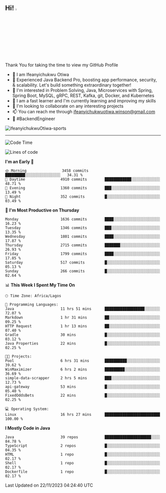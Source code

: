 <!-- BLOG-POST-LIST:START --><!-- BLOG-POST-LIST:END -->

## Hi! <img src="https://media.giphy.com/media/hvRJCLFzcasrR4ia7z/giphy.gif" width="4%"> 

Thank You for taking the time to view my GitHub Profile

- 👋 I am Ifeanyichukwu Otiwa
- 🚀 Experienced Java Backend Pro, boosting app performance, security, & scalability. Let's build something extraordinary together!
- 👀 I'm interested in Problem Solving, Java, Microservices with Spring, Spring Boot, MySQL, gRPC, REST, Kafka, git, Docker, and Kubernetes
- 🌱 I am a fast learner and I'm currently learning and improving my skills
- 💞️ I'm looking to collaborate on any interesting projects
- 📫 You can reach me through ifeanyichukwuotiwa.winson@gmail.com
- 🚀 #BackendEngineer

<p align="left" marginTop="10px"> <img src="https://komarev.com/ghpvc/?username=ifeanyichukwuOtiwa-sports&label=Profile%20views&color=0e75b6&style=for-the-badge" alt="ifeanyichukwuOtiwa-sports" /> </p>

***

<!--START_SECTION:waka-->
![Code Time](http://img.shields.io/badge/Code%20Time-1%2C945%20hrs%2057%20mins-blue)

![Lines of code](https://img.shields.io/badge/From%20Hello%20World%20I%27ve%20Written-4.1%20million%20lines%20of%20code-blue)

**I'm an Early 🐤** 

```text
🌞 Morning                3458 commits        █████████░░░░░░░░░░░░░░░░   34.31 % 
🌆 Daytime                4910 commits        ████████████░░░░░░░░░░░░░   48.71 % 
🌃 Evening                1360 commits        ███░░░░░░░░░░░░░░░░░░░░░░   13.49 % 
🌙 Night                  352 commits         █░░░░░░░░░░░░░░░░░░░░░░░░   03.49 % 
```
📅 **I'm Most Productive on Thursday** 

```text
Monday                   1636 commits        ████░░░░░░░░░░░░░░░░░░░░░   16.23 % 
Tuesday                  1346 commits        ███░░░░░░░░░░░░░░░░░░░░░░   13.35 % 
Wednesday                1801 commits        ████░░░░░░░░░░░░░░░░░░░░░   17.87 % 
Thursday                 2715 commits        ███████░░░░░░░░░░░░░░░░░░   26.93 % 
Friday                   1799 commits        ████░░░░░░░░░░░░░░░░░░░░░   17.85 % 
Saturday                 517 commits         █░░░░░░░░░░░░░░░░░░░░░░░░   05.13 % 
Sunday                   266 commits         █░░░░░░░░░░░░░░░░░░░░░░░░   02.64 % 
```


📊 **This Week I Spent My Time On** 

```text
🕑︎ Time Zone: Africa/Lagos

💬 Programming Languages: 
Java                     11 hrs 51 mins      ██████████████████░░░░░░░   72.07 % 
Markdown                 1 hr 31 mins        ██░░░░░░░░░░░░░░░░░░░░░░░   09.25 % 
HTTP Request             1 hr 13 mins        ██░░░░░░░░░░░░░░░░░░░░░░░   07.40 % 
Gradle                   30 mins             █░░░░░░░░░░░░░░░░░░░░░░░░   03.12 % 
Java Properties          22 mins             █░░░░░░░░░░░░░░░░░░░░░░░░   02.25 % 

🐱‍💻 Projects: 
Pool                     6 hrs 31 mins       ██████████░░░░░░░░░░░░░░░   39.62 % 
WinMaximizer             6 hrs 2 mins        █████████░░░░░░░░░░░░░░░░   36.69 % 
simple-data-scrapper     2 hrs 5 mins        ███░░░░░░░░░░░░░░░░░░░░░░   12.73 % 
api-gateway              53 mins             █░░░░░░░░░░░░░░░░░░░░░░░░   05.40 % 
FixedOddsBets            22 mins             █░░░░░░░░░░░░░░░░░░░░░░░░   02.25 % 

💻 Operating System: 
Linux                    16 hrs 27 mins      █████████████████████████   100.00 % 
```

**I Mostly Code in Java** 

```text
Java                     39 repos            █████████████████████░░░░   84.78 % 
TypeScript               2 repos             █░░░░░░░░░░░░░░░░░░░░░░░░   04.35 % 
HTML                     1 repo              █░░░░░░░░░░░░░░░░░░░░░░░░   02.17 % 
Shell                    1 repo              █░░░░░░░░░░░░░░░░░░░░░░░░   02.17 % 
Dockerfile               1 repo              █░░░░░░░░░░░░░░░░░░░░░░░░   02.17 % 
```




 Last Updated on 22/11/2023 04:24:40 UTC
<!--END_SECTION:waka-->

<!--
<p align="center">
![trophy](https://github-profile-trophy.vercel.app/?username=ifeanyichukwuOtiwa-sports&theme=onedark) (https://github.com/ryo-ma/github-profile-trophy)
</p>
-->

<!---
ifeanyi-otiwa/ifeanyi-otiwa is a ✨ special ✨ repository because its `README.md` (this file) appears on your GitHub profile.
You can click the Preview link to take a look at your changes.
--->
